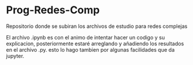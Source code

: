 # Prog-Redes-Comp
Repositorio donde se subiran los archivos de estudio para redes complejas

El archivo .ipynb es con el animo de intentar hacer un codigo y su explicacion, posteriormente estaré arreglando y añadiendo los resultados en el archivo .py.
esto lo hago tambien por algunas facilidades que da jupyter.
